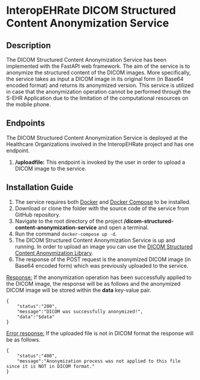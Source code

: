 # InteropEHRate DICOM Structured Content Anonymization Service

## Description

The DICOM Structured Content Anonymization Service has been implemented with the FastAPI web framework. The aim of the service is to anonymize the structured content of the DICOM images. More specifically, the service takes as input a DICOM image in its original form (in Base64 encoded format) and returns its anonymized version. This service is utilized in case that the anonymization operation cannot be performed through the S-EHR Application due to the limitation of the computational resources on the mobile phone.

## Endpoints

The DICOM Structured Content Anonymization Service is deployed at the Healthcare Organizations involved in the InteropEHRate project and has one endpoint.

1. **/uploadfile:** This endpoint is invoked by the user in order to upload a DICOM image to the service.

## Installation Guide

1.	The service requires both [Docker](https://docs.docker.com/get-docker/) and [Docker Compose](https://docs.docker.com/compose/install/) to be installed.
2.	Download or clone the folder with the source code of the service from GitHub repository.
3.	Navigate to the root directory of the project **/dicom-structured-content-anonymization-service** and open a terminal.
4.	Run the command `docker-compose up -d`.
5.	The DICOM Structured Content Anonymization Service is up and running. In order to upload an image you can use the [DICOM Structured Content Anonymization Library](https://github.com/InteropEHRate-project/t-dicom-anonymization).
6.	The response of the POST request is the anonymized DICOM image (in Base64 encoded form) which was previously uploaded to the service. 

<ins>Response:</ins> If the anonymization operation has been successfully applied to the DICOM image, the response will be as follows and the anonymized DICOM image will be stored within the **data** key-value pair.

```
{
    "status":"200",
    "message":"DICOM was successfully anonymized!",
    "data":"$data"
}
```

<ins>Error response:</ins> If the uploaded file is not in DICOM format the response will be as follows.

```
{
    "status":"400",
    "message":"Anonymization process was not applied to this file since it is NOT in DICOM format."
}
```
